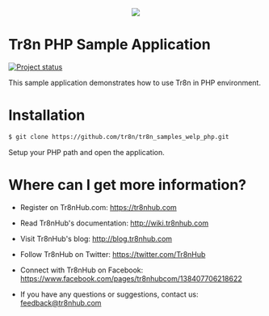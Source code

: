 <p align="center">
  <img src="https://raw.github.com/tr8n/tr8n/master/doc/screenshots/tr8nlogo.png">
</p>

Tr8n PHP Sample Application
==================
[![Project status](http://stillmaintained.com/tr8n/tr8n_samples_welp_php.png)](http://stillmaintained.com/tr8n/tr8n_samples_welp_php.png)

This sample application demonstrates how to use Tr8n in PHP environment.

Installation
==================


```bash
$ git clone https://github.com/tr8n/tr8n_samples_welp_php.git
```

Setup your PHP path and open the application.


Where can I get more information?
==================

* Register on Tr8nHub.com: https://tr8nhub.com

* Read Tr8nHub's documentation: http://wiki.tr8nhub.com

* Visit Tr8nHub's blog: http://blog.tr8nhub.com

* Follow Tr8nHub on Twitter: https://twitter.com/Tr8nHub

* Connect with Tr8nHub on Facebook: https://www.facebook.com/pages/tr8nhubcom/138407706218622

* If you have any questions or suggestions, contact us: feedback@tr8nhub.com

